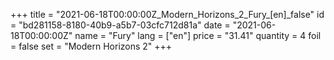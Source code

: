 +++
title = "2021-06-18T00:00:00Z_Modern_Horizons_2_Fury_[en]_false"
id = "bd281158-8180-40b9-a5b7-03cfc712d81a"
date = "2021-06-18T00:00:00Z"
name = "Fury"
lang = ["en"]
price = "31.41"
quantity = 4
foil = false
set = "Modern Horizons 2"
+++
